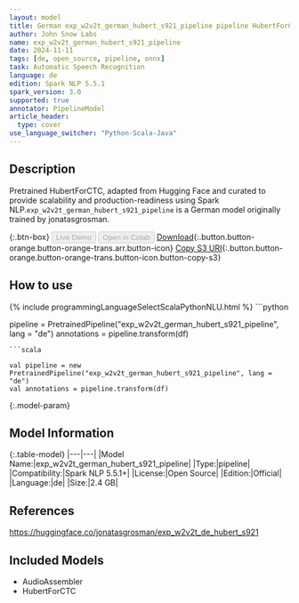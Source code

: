 ```yaml
---
layout: model
title: German exp_w2v2t_german_hubert_s921_pipeline pipeline HubertForCTC from jonatasgrosman
author: John Snow Labs
name: exp_w2v2t_german_hubert_s921_pipeline
date: 2024-11-11
tags: [de, open_source, pipeline, onnx]
task: Automatic Speech Recognition
language: de
edition: Spark NLP 5.5.1
spark_version: 3.0
supported: true
annotator: PipelineModel
article_header:
  type: cover
use_language_switcher: "Python-Scala-Java"
---
```


## Description

Pretrained HubertForCTC, adapted from Hugging Face and curated to provide scalability and production-readiness using Spark NLP.`exp_w2v2t_german_hubert_s921_pipeline` is a German model originally trained by jonatasgrosman.

{:.btn-box}
<button class="button button-orange" disabled>Live Demo</button>
<button class="button button-orange" disabled>Open in Colab</button>
[Download](https://s3.amazonaws.com/auxdata.johnsnowlabs.com/public/models/exp_w2v2t_german_hubert_s921_pipeline_de_5.5.1_3.0_1731286902986.zip){:.button.button-orange.button-orange-trans.arr.button-icon}
[Copy S3 URI](s3://auxdata.johnsnowlabs.com/public/models/exp_w2v2t_german_hubert_s921_pipeline_de_5.5.1_3.0_1731286902986.zip){:.button.button-orange.button-orange-trans.button-icon.button-copy-s3}

## How to use



<div class="tabs-box" markdown="1">
{% include programmingLanguageSelectScalaPythonNLU.html %}
```python

pipeline = PretrainedPipeline("exp_w2v2t_german_hubert_s921_pipeline", lang = "de")
annotations =  pipeline.transform(df)   

```
```scala

val pipeline = new PretrainedPipeline("exp_w2v2t_german_hubert_s921_pipeline", lang = "de")
val annotations = pipeline.transform(df)

```
</div>

{:.model-param}
## Model Information

{:.table-model}
|---|---|
|Model Name:|exp_w2v2t_german_hubert_s921_pipeline|
|Type:|pipeline|
|Compatibility:|Spark NLP 5.5.1+|
|License:|Open Source|
|Edition:|Official|
|Language:|de|
|Size:|2.4 GB|

## References

https://huggingface.co/jonatasgrosman/exp_w2v2t_de_hubert_s921

## Included Models

- AudioAssembler
- HubertForCTC